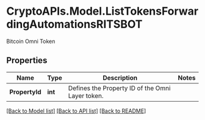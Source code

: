 # CryptoAPIs.Model.ListTokensForwardingAutomationsRITSBOT
Bitcoin Omni Token

## Properties

Name | Type | Description | Notes
------------ | ------------- | ------------- | -------------
**PropertyId** | **int** | Defines the Property ID of the Omni Layer token. | 

[[Back to Model list]](../README.md#documentation-for-models) [[Back to API list]](../README.md#documentation-for-api-endpoints) [[Back to README]](../README.md)

